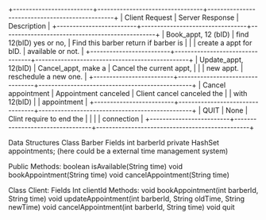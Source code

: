 +-------------------------+---------------------------------+------------------------------------------------+
| Client Request          | Server Response                 | Description                                    |
+-------------------------+---------------------------------+------------------------------------------------+
| Book_appt, 12 (bID)     | find 12(bID) yes or no,         | Find this barber return if barber is           |
|                         | create a appt for bID.          | available or not.                              |
+-------------------------+---------------------------------+------------------------------------------------+
| Update_appt, 12(bID)    | Cancel_appt, make a             | Cancel the current appt,                       |
|                         | new appt.                       | reschedule a new one.                          |
+-------------------------+---------------------------------+------------------------------------------------+
| Cancel appointment      | Appointment canceled            | Client cancel canceled the                     |
| with 12(bID)            |                                 | appointment                                    |
+-------------------------+---------------------------------+------------------------------------------------+
| QUIT                    | None                            | Clint require to end the                       |
|                         |                                 | connection                                     |
+-------------------------+---------------------------------+------------------------------------------------+

Data Structures
Class Barber
Fields
int barberId
private HashSet<String> appointments; (here could be a external time management system) 

Public Methods:
boolean isAvailable(String time)
void bookAppointment(String time)
void cancelAppointment(String time)

Class Client:
Fields
Int clientId
Methods:
void bookAppointment(int barberId, String time) 
void updateAppointment(int barberId, String oldTime, String newTime) 
void cancelAppointment(int barberId, String time) 
void quit
